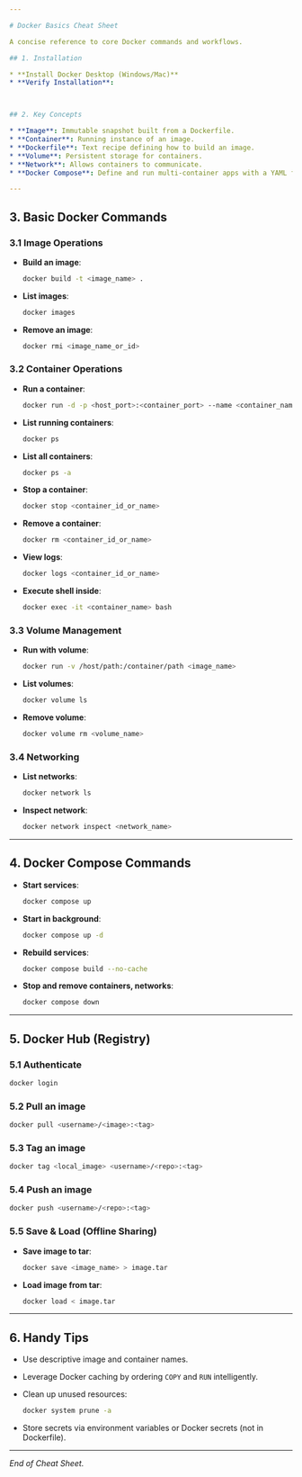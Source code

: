 ```yaml
---

# Docker Basics Cheat Sheet

A concise reference to core Docker commands and workflows.

## 1. Installation

* **Install Docker Desktop (Windows/Mac)**
* **Verify Installation**:



## 2. Key Concepts

* **Image**: Immutable snapshot built from a Dockerfile.
* **Container**: Running instance of an image.
* **Dockerfile**: Text recipe defining how to build an image.
* **Volume**: Persistent storage for containers.
* **Network**: Allows containers to communicate.
* **Docker Compose**: Define and run multi-container apps with a YAML file.

---
```


## 3. Basic Docker Commands

### 3.1 Image Operations

* **Build an image**:

  ```bash
  docker build -t <image_name> .
  ```
* **List images**:

  ```bash
  docker images
  ```
* **Remove an image**:

  ```bash
  docker rmi <image_name_or_id>
  ```

### 3.2 Container Operations

* **Run a container**:

  ```bash
  docker run -d -p <host_port>:<container_port> --name <container_name> <image_name>
  ```
* **List running containers**:

  ```bash
  docker ps
  ```
* **List all containers**:

  ```bash
  docker ps -a
  ```
* **Stop a container**:

  ```bash
  docker stop <container_id_or_name>
  ```
* **Remove a container**:

  ```bash
  docker rm <container_id_or_name>
  ```
* **View logs**:

  ```bash
  docker logs <container_id_or_name>
  ```
* **Execute shell inside**:

  ```bash
  docker exec -it <container_name> bash
  ```

### 3.3 Volume Management

* **Run with volume**:

  ```bash
  docker run -v /host/path:/container/path <image_name>
  ```
* **List volumes**:

  ```bash
  docker volume ls
  ```
* **Remove volume**:

  ```bash
  docker volume rm <volume_name>
  ```

### 3.4 Networking

* **List networks**:

  ```bash
  docker network ls
  ```
* **Inspect network**:

  ```bash
  docker network inspect <network_name>
  ```

---

## 4. Docker Compose Commands

* **Start services**:

  ```bash
  docker compose up
  ```
* **Start in background**:

  ```bash
  docker compose up -d
  ```
* **Rebuild services**:

  ```bash
  docker compose build --no-cache
  ```
* **Stop and remove containers, networks**:

  ```bash
  docker compose down
  ```

---

## 5. Docker Hub (Registry)

### 5.1 Authenticate

```bash
docker login
```

### 5.2 Pull an image

```bash
docker pull <username>/<image>:<tag>
```

### 5.3 Tag an image

```bash
docker tag <local_image> <username>/<repo>:<tag>
```

### 5.4 Push an image

```bash
docker push <username>/<repo>:<tag>
```

### 5.5 Save & Load (Offline Sharing)

* **Save image to tar**:

  ```bash
  docker save <image_name> > image.tar
  ```
* **Load image from tar**:

  ```bash
  docker load < image.tar
  ```

---

## 6. Handy Tips

* Use descriptive image and container names.
* Leverage Docker caching by ordering `COPY` and `RUN` intelligently.
* Clean up unused resources:

  ```bash
  docker system prune -a
  ```
* Store secrets via environment variables or Docker secrets (not in Dockerfile).

---

*End of Cheat Sheet.*
